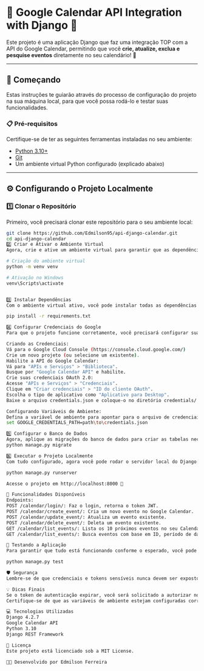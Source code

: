 # 🌟 Google Calendar API Integration with Django 🌟

Este projeto é uma aplicação Django que faz uma integração TOP com a API do Google Calendar, permitindo que você **crie, atualize, exclua e pesquise eventos** diretamente no seu calendário! 🚀

---

## 🚀 Começando

Estas instruções te guiarão através do processo de configuração do projeto na sua máquina local, para que você possa rodá-lo e testar suas funcionalidades.

### 📋 Pré-requisitos

Certifique-se de ter as seguintes ferramentas instaladas no seu ambiente:

- [Python 3.10+](https://www.python.org/downloads/)
- [Git](https://git-scm.com/)
- Um ambiente virtual Python configurado (explicado abaixo)
  
---

## ⚙️ Configurando o Projeto Localmente

### 1️⃣ **Clonar o Repositório**

Primeiro, você precisará clonar este repositório para o seu ambiente local:

```bash
git clone https://github.com/Edmilson95/api-django-calendar.git
cd api-django-calendar
2️⃣ Criar e Ativar o Ambiente Virtual
Agora, crie e ative um ambiente virtual para garantir que as dependências do projeto sejam isoladas:

# Criação do ambiente virtual
python -m venv venv

# Ativação no Windows
venv\Scripts\activate


3️⃣ Instalar Dependências
Com o ambiente virtual ativo, você pode instalar todas as dependências necessárias para o projeto:

pip install -r requirements.txt

4️⃣ Configurar Credenciais do Google
Para que o projeto funcione corretamente, você precisará configurar suas credenciais de OAuth 2.0 do Google.

Criando as Credenciais:
Vá para o Google Cloud Console (https://console.cloud.google.com/)
Crie um novo projeto (ou selecione um existente).
Habilite a API do Google Calendar:
Vá para "APIs e Serviços" > "Biblioteca".
Busque por "Google Calendar API" e habilite.
Crie suas credenciais OAuth 2.0:
Acesse "APIs e Serviços" > "Credenciais".
Clique em "Criar credenciais" > "ID do cliente OAuth".
Escolha o tipo de aplicativo como "Aplicativo para Desktop".
Baixe o arquivo credentials.json e coloque-o no diretório credentials/ dentro do projeto.

Configurando Variáveis de Ambiente:
Defina a variável de ambiente para apontar para o arquivo de credenciais:
set GOOGLE_CREDENTIALS_PATH=path\to\credentials.json

5️⃣ Configurar o Banco de Dados
Agora, aplique as migrações do banco de dados para criar as tabelas necessárias:
python manage.py migrate

6️⃣ Executar o Projeto Localmente
Com tudo configurado, agora você pode rodar o servidor local do Django:

python manage.py runserver

Acesse o projeto em http://localhost:8000 🎉

🔧 Funcionalidades Disponíveis
Endpoints:
POST /calendar/login/: Faz o login, retorna o token JWT.
POST /calendar/create_event/: Cria um novo evento no Google Calendar.
POST /calendar/update_event/: Atualiza um evento existente.
POST /calendar/delete_event/: Deleta um evento existente.
GET /calendar/list_events/: Lista os 10 próximos eventos no seu Calendário.
GET /calendar/list_events/: Busca eventos com base em ID, período de datas, ou título (parcial).

🧪 Testando a Aplicação
Para garantir que tudo está funcionando conforme o esperado, você pode rodar os testes automáticos que foram configurados:

python manage.py test

🛡️ Segurança
Lembre-se de que credenciais e tokens sensíveis nunca devem ser expostos no repositório. Certifique-se de que os arquivos credentials.json e token.json estão listados no seu .gitignore.

💡 Dicas Finais
Se o token de autenticação expirar, você será solicitado a autorizar novamente o acesso ao Google Calendar pela janela do navegador.
Certifique-se de que as variáveis de ambiente estejam configuradas corretamente ao rodar o projeto em ambientes de produção.

💻 Tecnologias Utilizadas
Django 4.2.7
Google Calendar API
Python 3.10
Django REST Framework

📄 Licença
Este projeto está licenciado sob a MIT License.

👨‍💻 Desenvolvido por Edmilson Ferreira